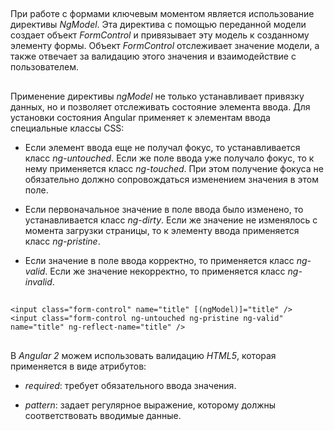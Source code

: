 ##
При работе с формами ключевым моментом является использование директивы *NgModel*. Эта директива с помощью переданной модели создает объект *FormControl* и привязывает эту модель к созданному элементу формы. Объект *FormControl* отслеживает значение модели, а также отвечает за валидацию этого значения и взаимодействие с пользователем.

##
Применение директивы *ngModel* не только устанавливает привязку данных, но и позволяет отслеживать состояние элемента ввода. Для установки состояния Angular применяет к элементам ввода специальные классы CSS:

- Если элемент ввода еще не получал фокус, то устанавливается класс *ng-untouched*. Если же поле ввода уже получало фокус, то к нему применяется класс *ng-touched*. При этом получение фокуса не обязательно должно сопровождаться изменением значения в этом поле.

- Если первоначальное значение в поле ввода было изменено, то устанавливается класс *ng-dirty*. Если же значение не изменялось с момента загрузки страницы, то к элементу ввода применяется класс *ng-pristine*.

- Если значение в поле ввода корректно, то применяется класс *ng-valid*. Если же значение некорректно, то применяется класс *ng-invalid*.

##	
	<input class="form-control" name="title" [(ngModel)]="title" />	
	<input class="form-control ng-untouched ng-pristine ng-valid" name="title" ng-reflect-name="title" />
	
##
В *Angular 2* можем использовать валидацию *HTML5*, которая применяется в виде атрибутов:

- *required*: требует обязательного ввода значения.

- *pattern*: задает регулярное выражение, которому должны соответствовать вводимые данные.
